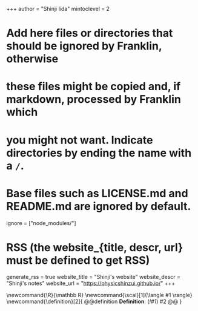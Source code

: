 <!--
Add here global page variables to use throughout your website.
-->
+++
author = "Shinji Iida"
mintoclevel = 2

# Add here files or directories that should be ignored by Franklin, otherwise
# these files might be copied and, if markdown, processed by Franklin which
# you might not want. Indicate directories by ending the name with a `/`.
# Base files such as LICENSE.md and README.md are ignored by default.
ignore = ["node_modules/"]

# RSS (the website_{title, descr, url} must be defined to get RSS)
generate_rss = true
website_title = "Shinji's website"
website_descr = "Shinji's notes"
website_url   = "https://physicshinzui.github.io/"
+++

<!--
Add here global latex commands to use throughout your pages.
-->
\newcommand{\R}{\mathbb R}
\newcommand{\scal}[1]{\langle #1 \rangle}
\newcommand{\definition}[2]{
  @@definition
  **Definition**: (_!#1_)
  #2
  @@
}
